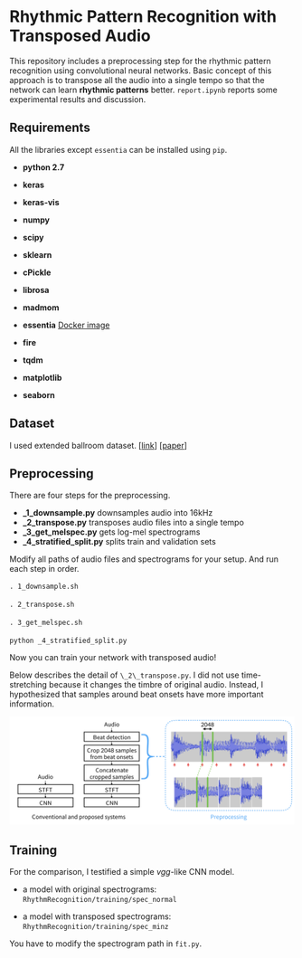 # Rhythmic Pattern Recognition with Transposed Audio
This repository includes a preprocessing step for the rhythmic pattern recognition using convolutional neural networks. Basic concept of this approach is to transpose all the audio into a single tempo so that the network can learn **rhythmic patterns** better. `report.ipynb` reports some experimental results and discussion.


## Requirements
All the libraries except `essentia` can be installed using `pip`.

- **python 2.7**

- **keras**

- **keras-vis**

- **numpy**

- **scipy**

- **sklearn**

- **cPickle**

- **librosa**

- **madmom**

- **essentia** [Docker image](https://github.com/MTG/essentia-docker)

- **fire**

- **tqdm**

- **matplotlib**

- **seaborn**

## Dataset
I used extended ballroom dataset. [[link](http://anasynth.ircam.fr/home/media/ExtendedBallroom)] [[paper](https://wp.nyu.edu/ismir2016/wp-content/uploads/sites/2294/2016/08/marchand-extended.pdf)]


## Preprocessing
There are four steps for the preprocessing.

- **\_1\_downsample.py** downsamples audio into 16kHz
- **\_2\_transpose.py** transposes audio files into a single tempo
- **\_3\_get_melspec.py** gets log-mel spectrograms
- **\_4\_stratified_split.py** splits train and validation sets

Modify all paths of audio files and spectrograms for your setup. And run each step in order.

```
. 1_downsample.sh

. 2_transpose.sh

. 3_get_melspec.sh

python _4_stratified_split.py
```

Now you can train your network with transposed audio!

Below describes the detail of `\_2\_transpose.py`. I did not use time-stretching because it changes the timbre of original audio. Instead, I hypothesized that samples around beat onsets have more important information.

![Image](./figures/trp.png)




## Training
For the comparison, I testified a simple _vgg_-like CNN model. 

- a model with original spectrograms: `RhythmRecognition/training/spec_normal` 

- a model with transposed spectrograms: `RhythmRecognition/training/spec_minz`

You have to modify the spectrogram path in `fit.py`. 

